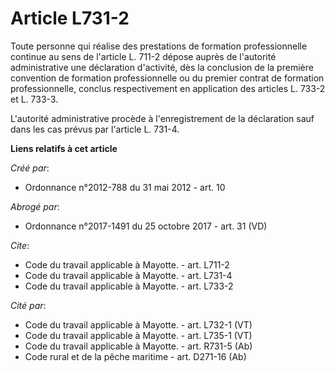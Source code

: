 # Article L731-2

Toute personne qui réalise des prestations de formation professionnelle continue au sens de l'article L. 711-2 dépose auprès
de l'autorité administrative une déclaration d'activité, dès la conclusion de la première convention de formation
professionnelle ou du premier contrat de formation professionnelle, conclus respectivement en application des articles L.
733-2 et L. 733-3. 

L'autorité administrative procède à l'enregistrement de la déclaration sauf dans les cas prévus par l'article L. 731-4.

**Liens relatifs à cet article**

_Créé par_:

  - Ordonnance n°2012-788 du 31 mai 2012 - art. 10

_Abrogé par_:

  - Ordonnance n°2017-1491 du 25 octobre 2017 - art. 31 (VD)

_Cite_:

  - Code du travail applicable à Mayotte. - art. L711-2
  - Code du travail applicable à Mayotte. - art. L731-4
  - Code du travail applicable à Mayotte. - art. L733-2

_Cité par_:

  - Code du travail applicable à Mayotte. - art. L732-1 (VT)
  - Code du travail applicable à Mayotte. - art. L735-1 (VT)
  - Code du travail applicable à Mayotte. - art. R731-5 (Ab)
  - Code rural et de la pêche maritime - art. D271-16 (Ab)
